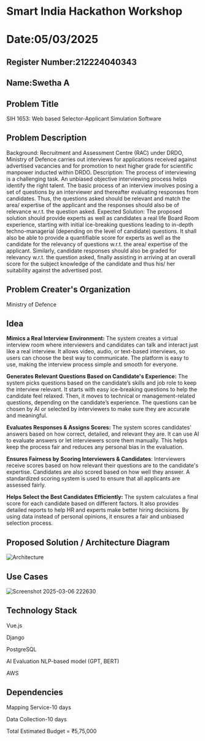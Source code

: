 # Smart India Hackathon Workshop
# Date:05/03/2025
## Register Number:212224040343
## Name:Swetha A
## Problem Title
SIH 1653: Web based Selector-Applicant Simulation Software
## Problem Description
Background: Recruitment and Assessment Centre (RAC) under DRDO, Ministry of Defence carries out interviews for applications received against advertised vacancies and for promotion to next higher grade for scientific manpower inducted within DRDO. Description: The process of interviewing is a challenging task. An unbiased objective interviewing process helps identify the right talent. The basic process of an interview involves posing a set of questions by an interviewer and thereafter evaluating responses from candidates. Thus, the questions asked should be relevant and match the area/ expertise of the applicant and the responses should also be of relevance w.r.t. the question asked. Expected Solution: The proposed solution should provide experts as well as candidates a real life Board Room experience, starting with initial ice-breaking questions leading to in-depth techno-managerial (depending on the level of candidate) questions. It shall also be able to provide a quantifiable score for experts as well as the candidate for the relevancy of questions w.r.t. the area/ expertise of the applicant. Similarly, candidate responses should also be graded for relevancy w.r.t. the question asked, finally assisting in arriving at an overall score for the subject knowledge of the candidate and thus his/ her suitability against the advertised post.

## Problem Creater's Organization
Ministry of Defence

## Idea
**Mimics a Real Interview Environment:** The system creates a virtual interview room where interviewers and candidates can talk and interact just like a real interview. It allows video, audio, or text-based interviews, so users can choose the best way to communicate. The platform is easy to use, making the interview process simple and smooth for everyone.

**Generates Relevant Questions Based on Candidate's Experience:** The system picks questions based on the candidate’s skills and job role to keep the interview relevant. It starts with easy ice-breaking questions to help the candidate feel relaxed. Then, it moves to technical or management-related questions, depending on the candidate’s experience. The questions can be chosen by AI or selected by interviewers to make sure they are accurate and meaningful.

**Evaluates Responses & Assigns Scores:** The system scores candidates' answers based on how correct, detailed, and relevant they are. It can use AI to evaluate answers or let interviewers score them manually. This helps keep the process fair and reduces any personal bias in the evaluation.

**Ensures Fairness by Scoring Interviewers & Candidates**: Interviewers receive scores based on how relevant their questions are to the candidate's expertise. Candidates are also scored based on how well they answer. A standardized scoring system is used to ensure that all applicants are assessed fairly.

**Helps Select the Best Candidates Efficiently:** The system calculates a final score for each candidate based on different factors. It also provides detailed reports to help HR and experts make better hiring decisions. By using data instead of personal opinions, it ensures a fair and unbiased selection process.


## Proposed Solution / Architecture Diagram
![Architecture](https://github.com/user-attachments/assets/b59ca17b-2a50-42ca-a483-834b2c6be990)



## Use Cases
![Screenshot 2025-03-06 222630](https://github.com/user-attachments/assets/ac25b519-f288-4ea9-8646-084cd2653cb2)


## Technology Stack
 Vue.js
 
 Django 
 
 PostgreSQL 
 
 AI Evaluation	NLP-based model (GPT, BERT)
 
 AWS


## Dependencies
Mapping Service-10 days

Data Collection-10 days

Total Estimated Budget = ₹5,75,000
